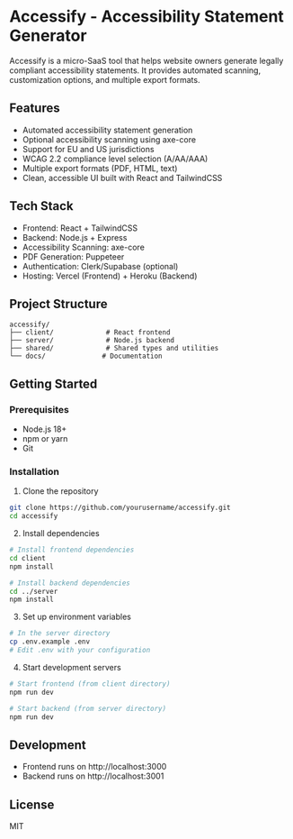 # Accessify - Accessibility Statement Generator

Accessify is a micro-SaaS tool that helps website owners generate legally compliant accessibility statements. It provides automated scanning, customization options, and multiple export formats.

## Features

- Automated accessibility statement generation
- Optional accessibility scanning using axe-core
- Support for EU and US jurisdictions
- WCAG 2.2 compliance level selection (A/AA/AAA)
- Multiple export formats (PDF, HTML, text)
- Clean, accessible UI built with React and TailwindCSS

## Tech Stack

- Frontend: React + TailwindCSS
- Backend: Node.js + Express
- Accessibility Scanning: axe-core
- PDF Generation: Puppeteer
- Authentication: Clerk/Supabase (optional)
- Hosting: Vercel (Frontend) + Heroku (Backend)

## Project Structure

```
accessify/
├── client/             # React frontend
├── server/             # Node.js backend
├── shared/             # Shared types and utilities
└── docs/              # Documentation
```

## Getting Started

### Prerequisites

- Node.js 18+
- npm or yarn
- Git

### Installation

1. Clone the repository
```bash
git clone https://github.com/yourusername/accessify.git
cd accessify
```

2. Install dependencies
```bash
# Install frontend dependencies
cd client
npm install

# Install backend dependencies
cd ../server
npm install
```

3. Set up environment variables
```bash
# In the server directory
cp .env.example .env
# Edit .env with your configuration
```

4. Start development servers
```bash
# Start frontend (from client directory)
npm run dev

# Start backend (from server directory)
npm run dev
```

## Development

- Frontend runs on http://localhost:3000
- Backend runs on http://localhost:3001

## License

MIT 